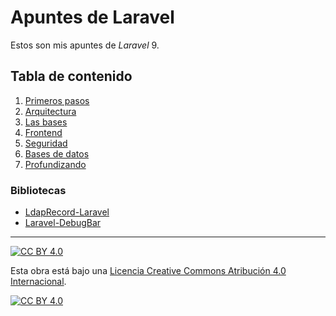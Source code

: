 # Apuntes de Laravel

Estos son mis apuntes de *Laravel* 9.

## Tabla de contenido

1. [Primeros pasos](capitulos/01-primeros-pasos.md)
2. [Arquitectura](capitulos/02-arquitectura.md)
3. [Las bases](capitulos/03-bases.md)
4. [Frontend](capitulos/04-frontend.md)
5. [Seguridad](capitulos/05-seguridad.md)
6. [Bases de datos](capitulos/06-bases-de-datos.md)
7. [Profundizando](capitulos/07-profundizando.md)

### Bibliotecas

- [LdapRecord-Laravel](capitulos/ldaprecord-laravel.md)
- [Laravel-DebugBar](capitulos/laravel-debugbar.md)

---

[![CC BY 4.0][cc-by-shield]][cc-by]

Esta obra está bajo una
[Licencia Creative Commons Atribución 4.0 Internacional][cc-by].

[![CC BY 4.0][cc-by-image]][cc-by]

[cc-by]: https://creativecommons.org/licenses/by/4.0/deed.es
[cc-by-image]: https://i.creativecommons.org/l/by/4.0/88x31.png
[cc-by-shield]: https://img.shields.io/badge/License-CC%20BY%204.0-lightgrey.svg
